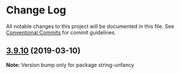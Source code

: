 # Change Log

All notable changes to this project will be documented in this file.
See [Conventional Commits](https://conventionalcommits.org) for commit guidelines.

## [3.9.10](https://gitlab.com/codsen/codsen/compare/string-unfancy@3.9.9...string-unfancy@3.9.10) (2019-03-10)

**Note:** Version bump only for package string-unfancy
